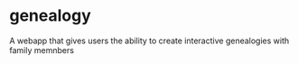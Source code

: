 # genealogy
A webapp that gives users the ability to create interactive genealogies with family memnbers
